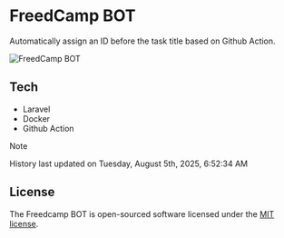 # FreedCamp BOT

Automatically assign an ID before the task title based on Github Action.

![FreedCamp BOT](https://repository-images.githubusercontent.com/737932867/7d34798b-2680-471c-b089-a78a718d3d6a)

## Tech

- Laravel
- Docker
- Github Action

> [!NOTE]  
> History last updated on Tuesday, August 5th, 2025, 6:52:34 AM

## License

The Freedcamp BOT is open-sourced software licensed under the [MIT license](https://opensource.org/licenses/MIT).
